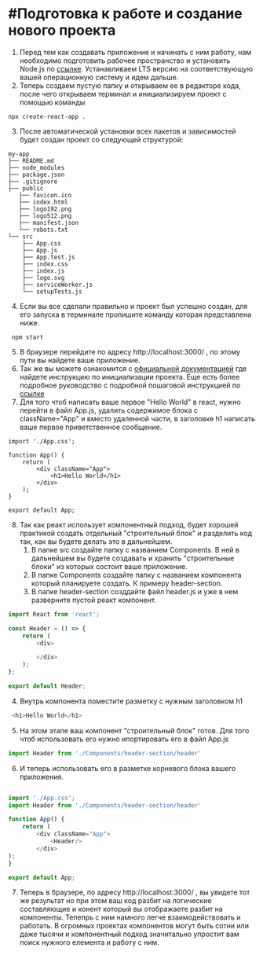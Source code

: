 # #Подготовка к работе и создание нового проекта
1. Перед тем как создавать приложение и начинать с ним работу, нам необходимо подготовить рабочее пространство и установить Node.js по [ссылке](https://nodejs.org/uk/download/). Устанавливаем LTS версию  на соответствующую вашей  операционную систему и идем дальше.
2. Теперь создаем пустую папку и  открываем ее в редакторе  кода, после чего открываем терминал и инициализируем проект с помощью команды
```
npx create-react-app .
```
3. После автоматической установки всех пакетов и зависимостей будет  создан проект со следующей структурой:
```
my-app
├── README.md
├── node_modules
├── package.json
├── .gitignore
├── public
   ├── favicon.ico
   ├── index.html
   ├── logo192.png
   ├── logo512.png
   ├── manifest.json
   └── robots.txt
└── src
    ├── App.css
    ├── App.js
    ├── App.test.js
    ├── index.css
    ├── index.js
    ├── logo.svg
    ├── serviceWorker.js
    └── setupTests.js
```
4. Если вы все сделали правильно и проект был успешно создан,  для его запуска в терминале пропишите команду которая представлена ниже.
```
 npm start
```
5. В браузере перейдите по адресу http://localhost:3000/ , по этому пути вы найдете ваше приложение.
6. Так же вы можете ознакомится с [официальной  документацией](https://ru.reactjs.org/docs/create-a-new-react-app.html) где найдете инструкцию по инициализации проекта. Еще есть более подробное руководство с подробной пошаговой инструкцией  по  [ссылке](https://create-react-app.dev/docs/getting-started#quick-start) 
7. Для того чтоб написать ваше первое "Hello World" в react, нужно перейти в файл App.js, удалить содержимое  блока с className="App" и  вместо удаленной части, в заголовке  h1 написать ваше первое приветственное сообщение.
```
import './App.css';

function App() {
    return (
        <div className="App">
            <h1>Hello World</h1>
        </div>
    );
}

export default App;

```

8. Так как реакт использует компонентный  подход, будет хорошей практикой создать отдельный "строительный блок" и разделить код так, как вы будете делать это в дальнейшем.
   1. В папке  src создайте папку с названием  Соmponents. В ней в дальнейшем вы будете создавать и хранить "строительные блоки" из которых состоит ваше приложение.
   2. В папке Соmponents создайте папку с названием компонента который планируете создать. К  примеру header-section. 
   3. В папке header-section созддайте файл header.js и уже в нем разверните пустой реакт компонент.
```js
import React from 'react';

const Header = () => {
    return (
        <div>

        </div>
    );
};

export default Header;
```
   4. Внутрь компонента поместите разметку с нужным заголовком h1
```js
 <h1>Hello World</h1>
```
   5. На этом этапе  ваш компонент "строительный блок" готов. Для того чтоб использовать его нужно ипортировать его в  файл App.js
```js
import Header from './Components/header-section/header'
```
   6. И теперь использовать его в разметке корневого блока вашего приложения.
```js

import './App.css';
import Header from './Components/header-section/header'

function App() {
    return (
        <div className="App">
            <Header/>
        </div>
);
}

export default App;
```
   7. Теперь в браузере, по  адресу http://localhost:3000/ , вы увидете тот же результат  но  при этом ваш код разбит на логические составляющие и конент который вы отображаете разбит на компоненты.  Тепепрь с ним намного легче взаимодействовать и работать. В огромных проектах компонентов могут быть сотни или даже тысячи и компонентный подход значитально упростит вам поиск  нужного елемента и работу с ним.
